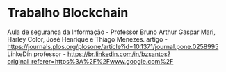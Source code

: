 # Trabalho Blockchain
Aula de segurança da Informação - Professor Bruno 
Arthur Gaspar Mari, Harley Color, José Henrique e Thiago Menezes.
artigo - https://journals.plos.org/plosone/article?id=10.1371/journal.pone.0258995
LinkeDin professor - https://br.linkedin.com/in/bzsantos?original_referer=https%3A%2F%2Fwww.google.com%2F
